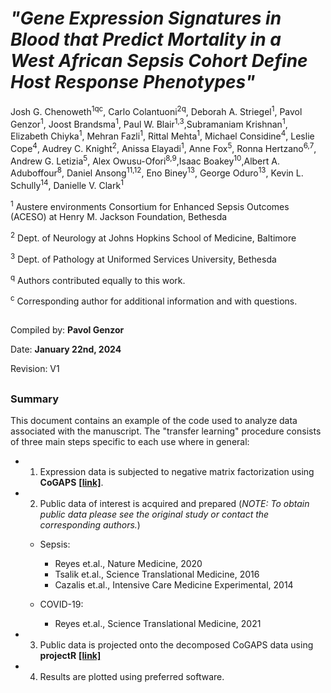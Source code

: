 
# ___"Gene Expression Signatures in Blood that Predict Mortality in a West African Sepsis Cohort Define Host Response Phenotypes"___


Josh G. Chenoweth<sup>1qc</sup>, Carlo Colantuoni<sup>2q</sup>, Deborah A. Striegel<sup>1</sup>, Pavol Genzor<sup>1</sup>, Joost Brandsma<sup>1</sup>, Paul W. Blair<sup>1,3</sup>,Subramaniam Krishnan<sup>1</sup>, Elizabeth Chiyka<sup>1</sup>, Mehran Fazli<sup>1</sup>, Rittal Mehta<sup>1</sup>, Michael Considine<sup>4</sup>, Leslie Cope<sup>4</sup>, Audrey C. Knight<sup>2</sup>, Anissa Elayadi<sup>1</sup>, Anne Fox<sup>5</sup>, Ronna Hertzano<sup>6,7</sup>, Andrew G. Letizia<sup>5</sup>, Alex Owusu-Ofori<sup>8,9</sup>,Isaac Boakey<sup>10</sup>,Albert A. Aduboffour<sup>8</sup>, Daniel Ansong<sup>11,12</sup>, Eno Biney<sup>13</sup>, George Oduro<sup>13</sup>, Kevin L. Schully<sup>14</sup>, Danielle V. Clark<sup>1</sup>

<sup>1</sup> Austere environments Consortium for Enhanced Sepsis Outcomes (ACESO) at Henry M. Jackson Foundation, Bethesda

<sup>2</sup> Dept. of Neurology at Johns Hopkins School of Medicine, Baltimore

<sup>3</sup> Dept. of Pathology at Uniformed Services University, Bethesda
  
<sup>q</sup> Authors contributed equally to this work. 

<sup>c</sup> Corresponding author for additional information and with questions.  


##
Compiled by: __Pavol Genzor__ 

Date: __January 22nd, 2024__

Revision: V1
##

### Summary 

This document contains an example of the code used to analyze data associated with the manuscript. The "transfer learning" procedure consists of three main steps specific to each use where in general:  

* 1. Expression data is subjected to negative matrix factorization using __CoGAPS__
[**[link]**](https://bmcbioinformatics.biomedcentral.com/articles/10.1186/s12859-020-03796-9). 

* 2. Public data of interest is acquired and prepared (*NOTE: To obtain public data please see the original study or contact the corresponding authors.*)

    + Sepsis:
      + Reyes et.al., Nature Medicine, 2020 
      + Tsalik et.al., Science Translational Medicine, 2016
      + Cazalis et.al., Intensive Care Medicine Experimental, 2014  
      
    + COVID-19:
      + Reyes et.al., Science Translational Medicine, 2021

    
* 3. Public data is projected onto the decomposed CoGAPS data using __projectR__
[**[link]**](https://www.bioconductor.org/packages/release/bioc/html/projectR.html) 

* 4. Results are plotted using preferred software.
